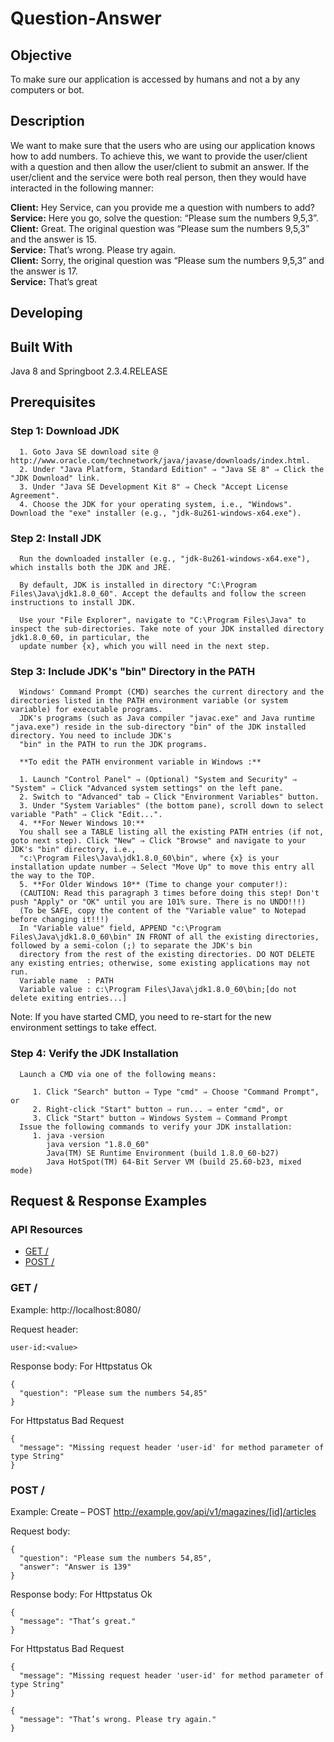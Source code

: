 # Question-Answer
## Objective
   To make sure our application is accessed by humans and not a by any computers or bot.
## Description
   We want to make sure that the users who are using our application knows how to add numbers. To achieve this, we want to provide the user/client with a question and then allow
   the user/client to submit an answer. If the user/client and the service were both real person, then they would have interacted in the following manner:
   
   **Client:** Hey Service, can you provide me a question with numbers to add?<br/>
   **Service:** Here you go, solve the question: “Please sum the numbers 9,5,3”.<br/>
   **Client:** Great. The original question was “Please sum the numbers 9,5,3” and the answer is 15.<br/>
   **Service:** That’s wrong. Please try again.<br/>
   **Client:** Sorry, the original question was “Please sum the numbers 9,5,3” and the answer is 17.<br/>
   **Service:** That’s great<br/>
## Developing

## Built With
Java 8 and Springboot 2.3.4.RELEASE

## Prerequisites
### Step 1: Download JDK
      1. Goto Java SE download site @ http://www.oracle.com/technetwork/java/javase/downloads/index.html.
      2. Under "Java Platform, Standard Edition" ⇒ "Java SE 8" ⇒ Click the "JDK Download" link.
      3. Under "Java SE Development Kit 8" ⇒ Check "Accept License Agreement".
      4. Choose the JDK for your operating system, i.e., "Windows". Download the "exe" installer (e.g., "jdk-8u261-windows-x64.exe").
### Step 2: Install JDK
      Run the downloaded installer (e.g., "jdk-8u261-windows-x64.exe"), which installs both the JDK and JRE.
      
      By default, JDK is installed in directory "C:\Program Files\Java\jdk1.8.0_60". Accept the defaults and follow the screen instructions to install JDK.
      
      Use your "File Explorer", navigate to "C:\Program Files\Java" to inspect the sub-directories. Take note of your JDK installed directory jdk1.8.0_60, in particular, the
      update number {x}, which you will need in the next step.
      
### Step 3: Include JDK's "bin" Directory in the PATH
      Windows' Command Prompt (CMD) searches the current directory and the directories listed in the PATH environment variable (or system variable) for executable programs.
      JDK's programs (such as Java compiler "javac.exe" and Java runtime "java.exe") reside in the sub-directory "bin" of the JDK installed directory. You need to include JDK's
      "bin" in the PATH to run the JDK programs.

      **To edit the PATH environment variable in Windows :**

      1. Launch "Control Panel" ⇒ (Optional) "System and Security" ⇒ "System" ⇒ Click "Advanced system settings" on the left pane.
      2. Switch to "Advanced" tab ⇒ Click "Environment Variables" button.
      3. Under "System Variables" (the bottom pane), scroll down to select variable "Path" ⇒ Click "Edit...".
      4. **For Newer Windows 10:**
      You shall see a TABLE listing all the existing PATH entries (if not, goto next step). Click "New" ⇒ Click "Browse" and navigate to your JDK's "bin" directory, i.e.,
      "c:\Program Files\Java\jdk1.8.0_60\bin", where {x} is your installation update number ⇒ Select "Move Up" to move this entry all the way to the TOP.
      5. **For Older Windows 10** (Time to change your computer!):
      (CAUTION: Read this paragraph 3 times before doing this step! Don't push "Apply" or "OK" until you are 101% sure. There is no UNDO!!!)
      (To be SAFE, copy the content of the "Variable value" to Notepad before changing it!!!)
      In "Variable value" field, APPEND "c:\Program Files\Java\jdk1.8.0_60\bin" IN FRONT of all the existing directories, followed by a semi-colon (;) to separate the JDK's bin
      directory from the rest of the existing directories. DO NOT DELETE any existing entries; otherwise, some existing applications may not run.
      Variable name  : PATH
      Variable value : c:\Program Files\Java\jdk1.8.0_60\bin;[do not delete exiting entries...]
   Note: If you have started CMD, you need to re-start for the new environment settings to take effect.
### Step 4: Verify the JDK Installation
      Launch a CMD via one of the following means:

         1. Click "Search" button ⇒ Type "cmd" ⇒ Choose "Command Prompt", or
         2. Right-click "Start" button ⇒ run... ⇒ enter "cmd", or
         3. Click "Start" button ⇒ Windows System ⇒ Command Prompt
      Issue the following commands to verify your JDK installation:
         1. java -version
            java version "1.8.0_60"
            Java(TM) SE Runtime Environment (build 1.8.0_60-b27)
            Java HotSpot(TM) 64-Bit Server VM (build 25.60-b23, mixed mode)
## Request & Response Examples

### API Resources

  - [GET /](#get-question)
  - [POST /](#post-answertoquestion)

### GET /

Example: http://localhost:8080/

Request header:
    
    user-id:<value>

Response body:
   For Httpstatus Ok
   
    {
      "question": "Please sum the numbers 54,85"
    }
   For Httpstatus Bad Request
   
    {
      "message": "Missing request header 'user-id' for method parameter of type String"
    }

### POST /

Example: Create – POST  http://example.gov/api/v1/magazines/[id]/articles

Request body:

    {
      "question": "Please sum the numbers 54,85",
      "answer": "Answer is 139"
    }

Response body:
   For Httpstatus Ok
   
    {
      "message": "That’s great."
    }
   For Httpstatus Bad Request
   
    {
      "message": "Missing request header 'user-id' for method parameter of type String"
    }
    
    {
      "message": "That’s wrong. Please try again."
    }
